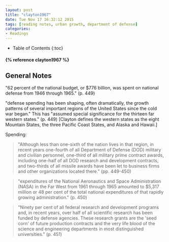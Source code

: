 ```yaml
---
layout: post
title: "clayton1967"
date: Tue Nov 17 16:32:12 2015
tags: [reading notes, urban growth, department of defense]
categories:
- Readings
---
```

* Table of Contents
{:toc}

<h4>{% reference clayton1967 %}<h4>

General Notes
-------------

"62 percent of the national budget, or $776 billion, was spent on national defense from 1946 through 1965." (p. 449)

"defense spending has been shaping, often dramatically, the growth patterns of several important regions of the United States since the cold war began." This has "assumed special significance for the thirteen far western states." (p. 449) [Clayton defines the western states as the eight Mountain States, the three Pacific Coast States, and Alaska and Hawaii.]

Spending:

> "Although less than one-sixth of the nation lives in that region, in recent years one-fourth of all Department of Defense (DOD) military and civilian personnel, one-third of all military prime contract awards, including one-half of all DOD research and development contracts, and two-thirds of all missile awards have been let to business firms and other organizations located there." (pp. 449-450)

> "expenditures of the National Aeronautics and Space Administration (NASA) in the Far West from 1961 through 1965 amounted to $5,317 million or 48 per cent of the total national expenditures of that rapidly growing administration." (p. 450)

> "Ninety per cent of all federal research and development programs and, in recent years, over half of all scientific research has been funded by defense agencies. These research grants are the 'seed corn' of future production contracts and the very life blood of the science and engineering departments in most distinguished universities." (p. 451)
